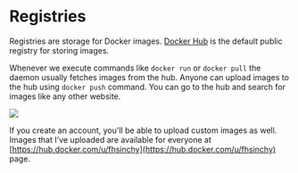 # Registries

Registries are storage for Docker images. [Docker Hub](https://hub.docker.com/) is the default public registry for storing images.

Whenever we execute commands like `docker run` or `docker pull` the daemon usually fetches images from the hub. Anyone can upload images to the hub using `docker push` command. You can go to the hub and search for images like any other website.

![](https://www.freecodecamp.org/news/content/images/2020/07/Screenshot-2020-07-04-at-6.55.54-PM.png)

If you create an account, you'll be able to upload custom images as well. Images that I've uploaded are available for everyone at [https://hub.docker.com/u/fhsinchy](https://hub.docker.com/u/fhsinchy) page.

